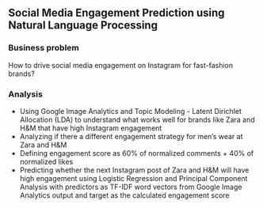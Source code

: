 ## Social Media Engagement Prediction using Natural Language Processing
 
### Business problem
How to drive social media engagement on Instagram for fast-fashion brands?

### Analysis
- Using Google Image Analytics and Topic Modeling - Latent Dirichlet Allocation (LDA) to understand what works well for brands like Zara and H&M that have high Instagram engagement
- Analyzing if there a different engagement strategy for men’s wear at Zara and H&M
- Defining engagement score as 60% of normalized comments +  40% of normalized likes
- Predicting whether the next Instagram post of Zara and H&M will have high engagement using Logistic Regression and Principal Component Analysis with predictors as TF-IDF word vectors from Google Image Analytics output and target as the calculated engagement score




